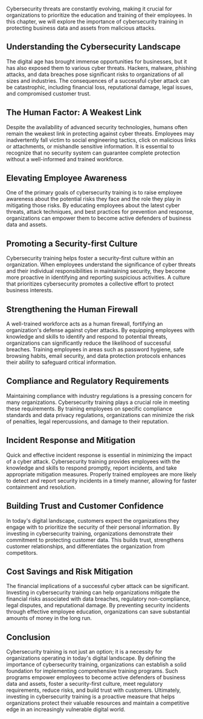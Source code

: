 
Cybersecurity threats are constantly evolving, making it crucial for organizations to prioritize the education and training of their employees. In this chapter, we will explore the importance of cybersecurity training in protecting business data and assets from malicious attacks.

Understanding the Cybersecurity Landscape
-----------------------------------------

The digital age has brought immense opportunities for businesses, but it has also exposed them to various cyber threats. Hackers, malware, phishing attacks, and data breaches pose significant risks to organizations of all sizes and industries. The consequences of a successful cyber attack can be catastrophic, including financial loss, reputational damage, legal issues, and compromised customer trust.

The Human Factor: A Weakest Link
--------------------------------

Despite the availability of advanced security technologies, humans often remain the weakest link in protecting against cyber threats. Employees may inadvertently fall victim to social engineering tactics, click on malicious links or attachments, or mishandle sensitive information. It is essential to recognize that no security system can guarantee complete protection without a well-informed and trained workforce.

Elevating Employee Awareness
----------------------------

One of the primary goals of cybersecurity training is to raise employee awareness about the potential risks they face and the role they play in mitigating those risks. By educating employees about the latest cyber threats, attack techniques, and best practices for prevention and response, organizations can empower them to become active defenders of business data and assets.

Promoting a Security-first Culture
----------------------------------

Cybersecurity training helps foster a security-first culture within an organization. When employees understand the significance of cyber threats and their individual responsibilities in maintaining security, they become more proactive in identifying and reporting suspicious activities. A culture that prioritizes cybersecurity promotes a collective effort to protect business interests.

Strengthening the Human Firewall
--------------------------------

A well-trained workforce acts as a human firewall, fortifying an organization's defense against cyber attacks. By equipping employees with knowledge and skills to identify and respond to potential threats, organizations can significantly reduce the likelihood of successful breaches. Training employees in areas such as password hygiene, safe browsing habits, email security, and data protection protocols enhances their ability to safeguard critical information.

Compliance and Regulatory Requirements
--------------------------------------

Maintaining compliance with industry regulations is a pressing concern for many organizations. Cybersecurity training plays a crucial role in meeting these requirements. By training employees on specific compliance standards and data privacy regulations, organizations can minimize the risk of penalties, legal repercussions, and damage to their reputation.

Incident Response and Mitigation
--------------------------------

Quick and effective incident response is essential in minimizing the impact of a cyber attack. Cybersecurity training provides employees with the knowledge and skills to respond promptly, report incidents, and take appropriate mitigation measures. Properly trained employees are more likely to detect and report security incidents in a timely manner, allowing for faster containment and resolution.

Building Trust and Customer Confidence
--------------------------------------

In today's digital landscape, customers expect the organizations they engage with to prioritize the security of their personal information. By investing in cybersecurity training, organizations demonstrate their commitment to protecting customer data. This builds trust, strengthens customer relationships, and differentiates the organization from competitors.

Cost Savings and Risk Mitigation
--------------------------------

The financial implications of a successful cyber attack can be significant. Investing in cybersecurity training can help organizations mitigate the financial risks associated with data breaches, regulatory non-compliance, legal disputes, and reputational damage. By preventing security incidents through effective employee education, organizations can save substantial amounts of money in the long run.

Conclusion
----------

Cybersecurity training is not just an option; it is a necessity for organizations operating in today's digital landscape. By defining the importance of cybersecurity training, organizations can establish a solid foundation for implementing comprehensive training programs. Such programs empower employees to become active defenders of business data and assets, foster a security-first culture, meet regulatory requirements, reduce risks, and build trust with customers. Ultimately, investing in cybersecurity training is a proactive measure that helps organizations protect their valuable resources and maintain a competitive edge in an increasingly vulnerable digital world.
